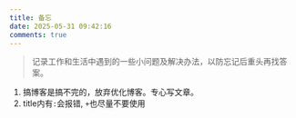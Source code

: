 ```yaml
---
title: 备忘
date: 2025-05-31 09:42:16
comments: true
---
```


>
> 记录工作和生活中遇到的一些小问题及解决办法，以防忘记后重头再找答案。
<!-- more -->
1. 搞博客是搞不完的，放弃优化博客。专心写文章。
1. title内有`:`会报错, `+`也尽量不要使用
